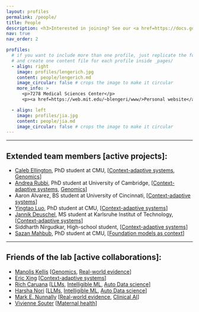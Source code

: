 ```yaml
---
layout: profiles
permalink: /people/
title: People
description: <h3>Interested in joining? See our <a href=https://docs.google.com/document/d/1BB7WrFH0W7Bg8biU7tH_HLGGAWvx0f87jfhJf1SaBOo>open positions here</a>, and <a href=https://docs.google.com/forms/d/e/1FAIpQLSctsfvSMoNk9YnCYSGWTYE2he-dR3lpD9QOmQaRtCvwH3X7Hg/viewform>apply here</a>.</h3>
nav: true
nav_order: 2

profiles:
  # if you want to include more than one profile, just replicate the following block
  # and create one content file for each profile inside _pages/
  - align: right
    image: profiles/lengerich.jpg
    content: people/lengerich.md
    image_circular: false # crops the image to make it circular
    more_info: >
      <p>7278 Medical Sciences Center</p>
      <p><a href=https://web.mit.edu/~blengeri/www/>Personal website</a></p>

  - align: left
    image: profiles/jia.jpg
    content: people/jia.md
    image_circular: false # crops the image to make it circular
---
```


---

## Extended team members [active projects]:

- [Caleb Ellington](https://cnellington.github.io/), PhD student at CMU, [[Context-adaptive systems](/projects/1_contextualized), [Genomics](/projects/5_genomics)]
- [Andrea Rubbi](https://andrearubbi.com/), PhD student at University of Cambridge, [[Context-adaptive systems](/projects/1_contextualized), [Genomics](/projects/5_genomics)]
- Aaron Alvarez, BS student at University of Cincinnati, [[Context-adaptive systems](/projects/1_contextualized)]
- [Yingtao Luo](https://yingtaoluo.github.io/), PhD student at CMU, [[Context-adaptive systems](/projects/1_contextualized)]
- [Jannik Deuschel](https://scholar.google.com/citations?user=eGUxrfQAAAAJ), MS student at Karlsruhe Institut of Technology, [[Context-adaptive systems](/projects/1_contextualized)]
- Siddharth Nirgudkar, High-school student, [[Context-adaptive systems](/projects/1_contextualized)]
- [Sazan Mahbub](https://github.com/Sazan-Mahbub), PhD student at CMU, [[Foundation models as context](/projects/2_foundation_models)]

---

## Friends of the lab [active collaborations]:

- [Manolis Kellis](https://compbio.mit.edu/) [[Genomics](/projects/5_genomics), [Real-world evidence](/projects/7_rwe/)]
- [Eric Xing](https://www.cs.cmu.edu/~epxing) [[Context-adaptive systems](/projects/1_contextualized)]
- [Rich Caruana](https://www.microsoft.com/en-us/research/people/rcaruana/) [[LLMs](/projects/2_foundation_models/), [Intelligible ML](/projects/3_interpretable/), [Auto Data science](/projects/4_data_science)]
- [Harsha Nori](https://www.microsoft.com/en-us/research/people/hanori/) [[LLMs](/projects/2_foundation_models/), [Intelligible ML](/projects/3_interpretable/), [Auto Data science](/projects/4_data_science)]
- [Mark E. Nunnally](https://nyulangone.org/doctors/1144385360/mark-e-nunnally) [[Real-world evidence](/projects/7_rwe), [Clinical AI](/projects/6_clinical_ai)]
- [Vivienne Souter](https://www.qualityhealth.org/obcoap/leadership/) [[Maternal health](/projects/8_smm)]
